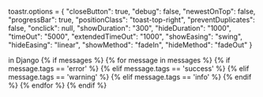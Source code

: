 toastr.options = {
        "closeButton": true,
        "debug": false,
        "newestOnTop": false,
        "progressBar": true,
        "positionClass": "toast-top-right",
        "preventDuplicates": false,
        "onclick": null,
        "showDuration": "300",
        "hideDuration": "1000",
        "timeOut": "5000",
        "extendedTimeOut": "1000",
        "showEasing": "swing",
        "hideEasing": "linear",
        "showMethod": "fadeIn",
        "hideMethod": "fadeOut"
    }

  in Django 
{% if messages %}
    {% for message in messages %}
    {% if message.tags == 'error' %}
    <script>
        toastr.error('{{ message }}', 'Error', {
            closeButton: true,
            progressBar: true,
            positionClass: 'toast-top-right',
            timeOut: 5000
        });
    </script>
    {% elif message.tags == 'success' %}
    <script>
        toastr.success('{{ message }}', 'Success', {
            closeButton: true,
            progressBar: true,
            positionClass: 'toast-top-right',
            timeOut: 5000
        });
    </script>
    {% elif message.tags == 'warning' %}
    <script>
        toastr.warning('{{ message }}', 'Warning', {
            closeButton: true,
            progressBar: true,
            positionClass: 'toast-top-right',
            timeOut: 5000
        });
    </script>
    {% elif message.tags == 'info' %}
    <script>
        toastr.info('{{ message }}', 'Info', {
            closeButton: true,
            progressBar: true,
            positionClass: 'toast-top-right',
            timeOut: 5000
        });
    </script>
    {% endif %}
    {% endfor %}
    {% endif %}
